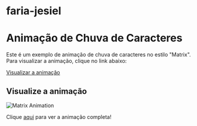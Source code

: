# faria-jesiel


# Animação de Chuva de Caracteres

Este é um exemplo de animação de chuva de caracteres no estilo "Matrix". Para visualizar a animação, clique no link abaixo:

[Visualizar a animação](https://github.com/Jesiel15/faria-jesiel/main/matrix/matrix.html)

## Visualize a animação

![Matrix Animation](https://link-para-sua-imagem-ou-gif.com/animacao.gif)

Clique [aqui](https://<seu-usuario>.github.io/<nome-do-repositorio>/matrix/matrix.html) para ver a animação completa!
